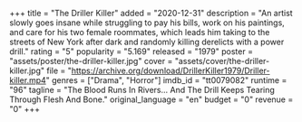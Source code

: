 +++
title = "The Driller Killer"
added = "2020-12-31"
description = "An artist slowly goes insane while struggling to pay his bills, work on his paintings, and care for his two female roommates, which leads him taking to the streets of New York after dark and randomly killing derelicts with a power drill."
rating = "5"
popularity = "5.169"
released = "1979"
poster = "assets/poster/the-driller-killer.jpg"
cover = "assets/cover/the-driller-killer.jpg"
file = "https://archive.org/download/DrillerKiller1979/Driller-killer.mp4"
genres = ["Drama", "Horror"]
imdb_id = "tt0079082"
runtime = "96"
tagline = "The Blood Runs In Rivers... And The Drill Keeps Tearing Through Flesh And Bone."
original_language = "en"
budget = "0"
revenue = "0"
+++